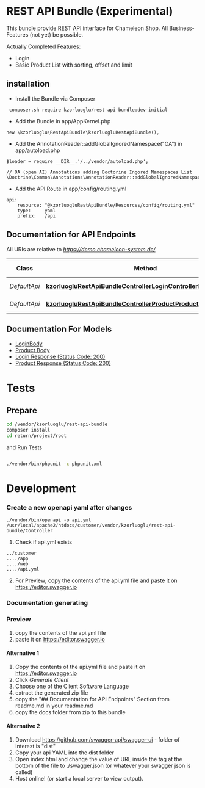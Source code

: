 # REST API Bundle (Experimental)

This bundle provide REST API interface for Chameleon Shop. All Business-Features (not yet) be possible.

Actually Completed Features:
* Login
* Basic Product List with sorting, offset and limit 

## installation

* Install the Bundle via Composer
```
 composer.sh require kzorluoglu/rest-api-bundle:dev-initial
```

* Add the Bundle in app/AppKernel.php
```
new \kzorluoglu\RestApiBundle\kzorluogluRestApiBundle(),
```

* Add the AnnotationReader::addGlobalIgnoredNamespace("OA") in app/autoload.php

```
$loader = require __DIR__.'/../vendor/autoload.php';

// OA (open AI) Annotations adding Doctorine Ingored Namespaces List
\Doctrine\Common\Annotations\AnnotationReader::addGlobalIgnoredNamespace("OA");
```

* Add the API Route in app/config/routing.yml
```
api:
    resource: "@kzorluogluRestApiBundle/Resources/config/routing.yml"
    type:     yaml
    prefix:   /api
```

## Documentation for API Endpoints

All URIs are relative to *https://demo.chameleon-system.de/*

Class | Method | HTTP request | Description
------------ | ------------- | ------------- | -------------
*DefaultApi* | [**kzorluogluRestApiBundleControllerLoginControllerLogin**](docs/Api/DefaultApi.md#kzorluogluRestApiBundlecontrollerlogincontrollerlogin) | **POST** /api/login | Login as user
*DefaultApi* | [**kzorluogluRestApiBundleControllerProductProductControllerIndex**](docs/Api/DefaultApi.md#kzorluogluRestApiBundlecontrollerproductproductcontrollerindex) | **POST** /api/product | Product List

## Documentation For Models

- [LoginBody](docs/Model/LoginBody.md)
- [Product Body](docs/Model/ProductBody.md)
- [Login Response (Status Code: 200)](docs/Model/LoginResponse200.md)
- [Product Response (Status Code: 200)](docs/Model/ProductResponse200.md)


# Tests

## Prepare
```bash
cd /vendor/kzorluoglu/rest-api-bundle
composer install
cd return/project/root
```
and Run Tests
```bash

./vendor/bin/phpunit -c phpunit.xml
```
# Development

### Create a new openapi yaml after changes
```
./vendor/bin/openapi -o api.yml  /usr/local/apache2/htdocs/customer/vendor/kzorluoglu/rest-api-bundle/Controller
```
1. Check if api.yml exists
```
../customer
..../app
..../web
..../api.yml
```

2. For Preview; copy the contents of the api.yml file and paste it on https://editor.swagger.io

### Documentation generating

### Preview

1. copy the contents of the api.yml file
2. paste it on https://editor.swagger.io

#### Alternative 1
1. Copy the contents of the api.yml file and paste it on https://editor.swagger.io
2. Click *Generate Client*
3. Choose one of the Client Software Language
4. extract the generated zip file
5. copy the "## Documentation for API Endpoints" Section from readme.md in your readme.md 
6. copy the docs folder from zip to this bundle

#### Alternative 2
1. Download https://github.com/swagger-api/swagger-ui - folder of interest is "dist"
2. Copy your api YAML into the dist folder
3. Open index.html and change the value of URL inside the tag at the bottom of the file to ./swagger.json (or whatever your swagger json is called)
4. Host online! (or start a local server to view output).
